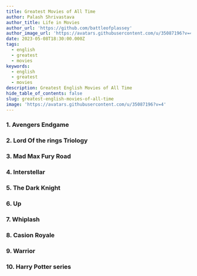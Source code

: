 ```yaml
---
title: Greatest Movies of All Time
author: Palash Shrivastava
author_title: Life in Movies
author_url: 'https://github.com/battleofplassey'
author_image_url: 'https://avatars.githubusercontent.com/u/35087196?v=4'
date: 2023-05-08T18:30:00.000Z
tags:
  - english
  - greatest
  - movies
keywords:
  - english
  - greatest
  - movies
description: Greatest English Movies of All Time
hide_table_of_contents: false
slug: greatest-english-movies-of-all-time
image: 'https://avatars.githubusercontent.com/u/35087196?v=4'
---
```


### 1. Avengers Endgame

### 2. Lord Of the rings Triology

### 3. Mad Max Fury Road

### 4. Interstellar

### 5. The Dark Knight

### 6. Up

### 7. Whiplash

### 8. Casion Royale

### 9. Warrior

### 10. Harry Potter series
